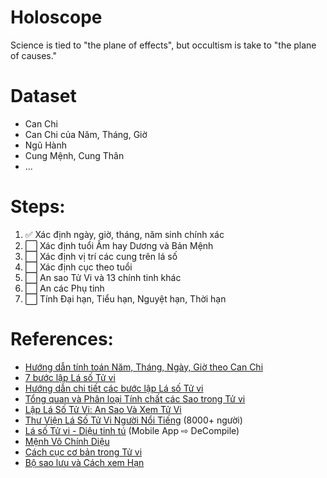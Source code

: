 # Holoscope
Science is tied to "the plane of effects", but occultism is take to "the plane of causes."


# Dataset
- Can Chi
- Can Chi của Năm, Tháng, Giờ
- Ngũ Hành
- Cung Mệnh, Cung Thân
- ...

# Steps:
1. ✅ Xác định ngày, giờ, tháng, năm sinh chính xác
2. ⬜ Xác định tuổi Âm hay Dương và Bản Mệnh 
3. ⬜ Xác định vị trí các cung trên lá số
4. ⬜ Xác định cục theo tuổi  
5. ⬜ An sao Tử Vi và 13 chính tinh khác
6. ⬜ An các Phụ tinh
7. ⬜ Tính Đại hạn, Tiểu hạn, Nguyệt hạn, Thời hạn  


# References:
* [Hướng dẫn tính toán Năm, Tháng, Ngày, Giờ theo Can Chi](https://mytour.vn/vi/blog/bai-viet/huong-dan-tinh-toan-nam-thang-ngay-gio-theo-can-chi-dung-nhat.html)
* [7 bước lập Lá số Tử vi](https://lykhi.com/7-buoc-lap-la-so-tu-vi-day-du-va-chi-tiet-tu-a-z/)
* [Hướng dẫn chi tiết các bước lập Lá số Tử vi](https://lichngaytot.com/tu-vi/cac-buoc-lap-la-so-tu-vi-304-217457.html)
* [Tổng quan và Phân loại Tính chất các Sao trong Tử vi](https://thansohoconline.com/cac-sao-trong-tu-vi.html)
* [Lập Lá Số Tử Vi: An Sao Và Xem Tử Vi](https://kabala.vn/la-so-tu-vi/)
* [Thư Viện Lá Số Tử Vi Người Nổi Tiếng](https://lasotuvi.kabala.vn/thuvien/) (8000+ người)
* [Lá số Tử vi - Diệu tinh tú](https://play.google.com/store/apps/details?id=com.tomlestudio.lasotuvi) (Mobile App ⇨ DeCompile)
* [Mệnh Vô Chính Diệu](https://tuvivietnam.vn/mau-nguoi-menh-vo-chinh-dieu-tuvivietnam/)
* [Cách cục cơ bản trong Tử vi](http://tuvi.cohoc.net/51-cach-cuc-co-ban-trong-tu-vi-nid-3488.html)
* [Bộ sao lưu và Cách xem Hạn](http://tuvi.cohoc.net/y-nghia-bo-sao-luu-va-cach-xem-han-trong-tu-vi-nid-6784.html)
